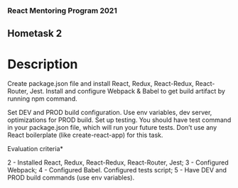 ### React Mentoring Program 2021

## Hometask 2

# Description

Create package.json file and install React, Redux, React-Redux, React-Router, Jest. Install and configure Webpack & Babel to get build artifact by running npm command.

Set DEV and PROD build configuration. Use env variables, dev server, optimizations for PROD build. Set up testing. You should have test command in your package.json file, which will run your future tests. Don’t use any React boilerplate (like create-react-app) for this task.

Evaluation criteria\*

2 - Installed React, Redux, React-Redux, React-Router, Jest;
3 - Configured Webpack;
4 - Configured Babel. Configured tests script;
5 - Have DEV and PROD build commands (use env variables).
